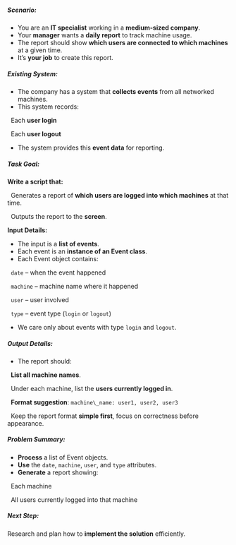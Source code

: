 ##### **Scenario:**

* You are an **IT specialist** working in a **medium-sized company**.
* Your **manager** wants a **daily report** to track machine usage.
* The report should show **which users are connected to which machines** at a given time.
* It’s **your job** to create this report.





##### **Existing System:**

* The company has a system that **collects events** from all networked machines.
* This system records:

&nbsp;	Each **user login**

&nbsp;	Each **user logout**

* The system provides this **event data** for reporting.





##### **Task Goal:**

**Write a script that:**

&nbsp;	Generates a report of **which users are logged into which machines** at that time.

&nbsp;	Outputs the report to the **screen**.

**Input Details:**

* The input is a **list of events**.
* Each event is an **instance of an Event class**.
* Each Event object contains:

&nbsp;	`date` – when the event happened

&nbsp;	`machine` – machine name where it happened

&nbsp;	`user` – user involved

&nbsp;	`type` – event type (`login` or `logout`)

* We care only about events with type `login` and `logout`.





##### **Output Details:**

* The report should:

&nbsp;	**List all machine names**.

&nbsp;	Under each machine, list the **users currently logged in**.

&nbsp;	**Format suggestion**: `machine\_name: user1, user2, user3`

&nbsp;	Keep the report format **simple first**, focus on correctness before appearance.





##### **Problem Summary:**

* **Process** a list of Event objects.
* **Use** the `date`, `machine`, `user`, and `type` attributes.
* **Generate** a report showing:

&nbsp;	Each machine

&nbsp;	All users currently logged into that machine





##### **Next Step:**

Research and plan how to **implement the solution** efficiently.

